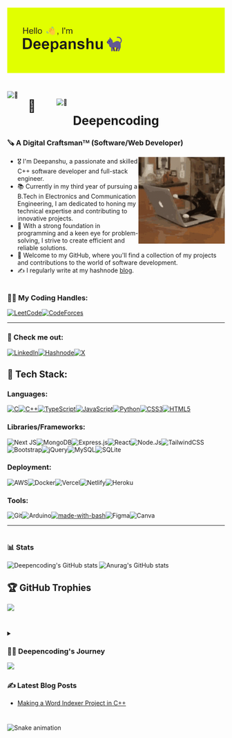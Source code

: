 ![Header](./header.png)

#

[<img align="left" width="390" alt="🦑" src="https://metrics.lecoq.io/deepencoding?template=classic&base=header%2C%20activity%2C%20community%2C%20repositories%2C%20metadata&base.indepth=false&base.hireable=false&base.skip=false&config.timezone=Asia%2FCalcutta">](#)
[<img align="right" width="390" alt="🦑" src="https://metrics.lecoq.io/deepencoding?template=classic&base.header=0&base.activity=0&base.community=0&base.repositories=0&base.metadata=0&languages=1&habits=1&isocalendar=1&base=header%2C%20activity%2C%20community%2C%20repositories%2C%20metadata&base.indepth=false&base.hireable=false&base.skip=false&isocalendar=false&isocalendar.duration=half-year&languages=false&languages.limit=8&languages.threshold=0%25&languages.other=false&languages.colors=github&languages.sections=most-used&languages.indepth=true&languages.analysis.timeout=15&languages.analysis.timeout.repositories=7.5&languages.categories=markup%2C%20programming&languages.recent.categories=markup%2C%20programming&languages.recent.load=300&languages.recent.days=14&habits=false&habits.from=200&habits.days=14&habits.facts=true&habits.charts=false&habits.charts.type=classic&habits.trim=false&habits.languages.limit=8&habits.languages.threshold=0%25&config.timezone=Asia%2FCalcutta">](#)

#

<h1 align="center">🤖 Deepencoding</h1>
<h3 align="left">🪚 A Digital Craftsmanᵀᴹ (Software/Web Developer)</h3>

<img style="padding:'50px'" align="right" width="200" src="/cat.gif" alt="my GIF cat">

- 🎖️ I'm Deepanshu, a passionate and skilled C++ software developer and full-stack engineer.<br>
- 📚 Currently in my third year of pursuing a B.Tech in Electronics and Communication Engineering, I am dedicated to honing my technical expertise and contributing to innovative projects.<br>
- 📝 With a strong foundation in programming and a keen eye for problem-solving, I strive to create efficient and reliable solutions.<br>
- 🪩 Welcome to my GitHub, where you'll find a collection of my projects and contributions to the world of software development.<br>
- ✍️ I regularly write at my hashnode <a href="https://deepencoding.hashnode.dev/" target="_blank">blog</a>.<br>

#

<h3 align="left">👨‍💻 My Coding Handles:</h3>

[![LeetCode](https://img.shields.io/badge/LeetCode-000000?style=for-the-badge&logo=LeetCode&logoColor=#d16c06)](https://www.leetcode.com/deepencoding)[![CodeForces](https://img.shields.io/badge/Codeforces-445f9d?style=for-the-badge&logo=Codeforces&logoColor=white)](https://codeforces.com/profile/deepencoding)

<hr>


<h3 align="left">👀 Check me out:</h3>
<p align="left">

  [![LinkedIn](https://img.shields.io/badge/LinkedIn-0077B5?style=for-the-badge&logo=linkedin&logoColor=white)](https://linkedin.com/in/deepanshu-gautam-33385b144)[![Hashnode](https://img.shields.io/badge/Hashnode-02075d?style=for-the-badge&logo=hashnode&logoColor=white)](https://hashnode.com/@deepencoding)[![X](https://img.shields.io/badge/X.com-14171A?style=for-the-badge&logo=x&logoColor=white)](https://twitter.com/deepencoding)
  
</p>

[comment]:<![Java](https://img.shields.io/badge/java-%23ED8B00.svg?style=for-the-badge&logo=java&logoColor=white)>
[comment]:<![Kotlin](https://img.shields.io/badge/kotlin-%230095D5.svg?style=for-the-badge&logo=kotlin&logoColor=white)>
[comment]:<![Django](https://img.shields.io/badge/django-%23092E20.svg?style=for-the-badge&logo=django&logoColor=white)>
[comment]:<![Svelte](https://img.shields.io/badge/svelte-%23f1413d.svg?style=for-the-badge&logo=svelte&logoColor=white)>
[comment]:<![ANDROID](https://img.shields.io/badge/android-%2320232a.svg?style=for-the-badge&logo=android&logoColor=%a4c639)>
[comment]:<![Firebase](https://img.shields.io/badge/firebase-%23039BE5.svg?style=for-the-badge&logo=firebase)>
[comment]:<![Three.js](https://img.shields.io/badge/threejs-black?style=for-the-badge&logo=three.js&logoColor=white)>

## 🧰 Tech Stack:

### Languages:
[![C](https://img.shields.io/badge/c-%2300599C.svg?style=for-the-badge&logo=c&logoColor=white)](https://www.cprogramming.com/)[![C++](https://img.shields.io/badge/c++-%2300599C.svg?style=for-the-badge&logo=c%2B%2B&logoColor=white)](https://isocpp.org/)[![TypeScript](https://img.shields.io/badge/typescript-%23007ACC.svg?style=for-the-badge&logo=typescript&logoColor=white)](https://www.typescriptlang.org/)[![JavaScript](https://img.shields.io/badge/javascript-%23323330.svg?style=for-the-badge&logo=javascript&logoColor=%23F7DF1E)](https://www.ecma-international.org/)[![Python](https://img.shields.io/badge/python-3670A0?style=for-the-badge&logo=python&logoColor=ffdd54)](https://www.python.org/)[![CSS3](https://img.shields.io/badge/css3-%231572B6.svg?style=for-the-badge&logo=css3&logoColor=white)](https://www.w3.org/Style/CSS/Overview.en.html)[![HTML5](https://img.shields.io/badge/hmtl5-%23ffffff.svg?style=for-the-badge&logo=html5&logoColor=f06529)](https://html.spec.whatwg.org/multipage/)

### Libraries/Frameworks:

![Next JS](https://img.shields.io/badge/Next-black?style=for-the-badge&logo=next.js&logoColor=white)![MongoDB](https://img.shields.io/badge/MongoDB-%234ea94b.svg?style=for-the-badge&logo=mongodb&logoColor=white)![Express.js](https://img.shields.io/badge/Express.js-404D59?style=for-the-badge)![React](https://img.shields.io/badge/react-%2320232a.svg?style=for-the-badge&logo=react&logoColor=%2361DAFB)![Node.Js](https://img.shields.io/badge/Node.js-43853D?style=for-the-badge&logo=node.js&logoColor=white)![TailwindCSS](https://img.shields.io/badge/tailwindcss-%2338B2AC.svg?style=for-the-badge&logo=tailwind-css&logoColor=white)![Bootstrap](https://img.shields.io/badge/bootstrap-%23563D7C.svg?style=for-the-badge&logo=bootstrap&logoColor=white)![jQuery](https://img.shields.io/badge/jquery-%230769AD.svg?style=for-the-badge&logo=jquery&logoColor=white)![MySQL](https://img.shields.io/badge/mysql-%2300f.svg?style=for-the-badge&logo=mysql&logoColor=white)![SQLite](https://img.shields.io/badge/sqlite-%2307405e.svg?style=for-the-badge&logo=sqlite&logoColor=white)


### Deployment:
![AWS](https://img.shields.io/badge/AWS-%23FF9900.svg?style=for-the-badge&logo=amazon-aws&logoColor=white)![Docker](https://img.shields.io/badge/docker-%23ffffff.svg?style=for-the-badge&logo=docker&logoColor=0db7ed)![Vercel](https://img.shields.io/badge/vercel-%23000000.svg?style=for-the-badge&logo=vercel&logoColor=white)![Netlify](https://img.shields.io/badge/netlify-%23000000.svg?style=for-the-badge&logo=netlify&logoColor=#00C7B7)![Heroku](https://img.shields.io/badge/heroku-%23430098.svg?style=for-the-badge&logo=heroku&logoColor=white) 

### Tools:
![Git](https://img.shields.io/badge/git-%23ffffff.svg?style=for-the-badge&logo=git&logoColor=f06529)![Arduino](https://img.shields.io/badge/postman-%23f06529.svg?style=for-the-badge&logo=postman&logoColor=ffffff)[![made-with-bash](https://img.shields.io/badge/Shell_Script-121011?style=for-the-badge&logo=gnu-bash&logoColor=white)](https://www.gnu.org/software/bash/)![Figma](https://img.shields.io/badge/figma-%23F24E1E.svg?style=for-the-badge&logo=figma&logoColor=white)![Canva](https://img.shields.io/badge/Canva-%2300C4CC.svg?style=for-the-badge&logo=Canva&logoColor=white) 
<hr>

#

### 📊 Stats

![Deepencoding's GitHub stats](https://github-readme-stats.vercel.app/api?username=deepencoding&show_icons=true&theme=radical)
![Anurag's GitHub stats]()

## 🏆 GitHub Trophies
![](https://github-profile-trophy.vercel.app/?username=deepencoding&theme=monokai&no-frame=false&no-bg=true&margin-w=4)

#

<details>
<summary><h3>👨‍💻 Deepencoding's Journey</h3></summary>
In my coding journey, I started during my school days, immersing myself in the world of Python. As I stepped into college, I eagerly embraced C/C++, and in my second year, web development piqued my interest. I am aiming to secure a software engineering job. Alongside my College, I found solace and success in Competitive Programming. I am a Junior in college with High aspirations. Streamlining my efforts, I stand prepared to chase greatness in the realm of software development. Keep an eye out, as my journey persists, fueled by the determination to make an enduring impact.
</details>

<a href="https://visitcount.itsvg.in">
  <img src="https://visitcount.itsvg.in/api?id=deepencoding&label=Profile%20Views&pretty=true" />
</a>

### ✍️ Latest Blog Posts
<!-- BLOG-POST-LIST:START -->
- [Making a Word Indexer Project in C++](https://deepencoding.hashnode.dev/word-indexer-project-in-cpp)
<!-- BLOG-POST-LIST:END -->

### 

<br clear="both"> 

<img src="https://raw.githubusercontent.com/deepencoding/deepencoding/output/snake.svg" alt="Snake animation" /> 

###
